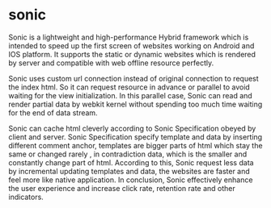# sonic

 Sonic is a lightweight and high-performance Hybrid framework which is intended to speed up the first screen of websites working on Android and IOS platform.
 It supports the static or dynamic websites which is rendered by server and compatible with web offline resource perfectly.

 Sonic uses custom url connection instead of original connection to request the index html. So it can request resource in advance or parallel to avoid waiting for the view initialization.
 In this parallel case, Sonic can read and render partial data by webkit kernel without spending too much time waiting for the end of data stream.

 Sonic can cache html cleverly according to Sonic Specification obeyed by client and server.
 Sonic Specification specify template and data by inserting different comment anchor, templates are bigger parts of html which stay the same or changed rarely , in contradiction data, which is the smaller and constantly change part of html.
 According to this, Sonic request less data by incremental updating templates and data, the websites are faster and feel more like native application.
 In conclusion, Sonic effectively enhance the user experience and increase click rate, retention rate and other indicators.


